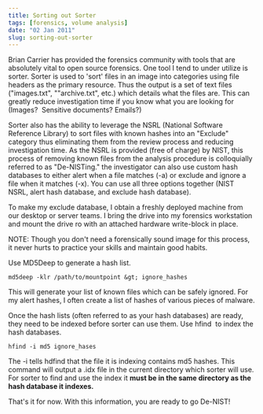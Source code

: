 ```yaml
---
title: Sorting out Sorter
tags: [forensics, volume analysis]
date: "02 Jan 2011"
slug: sorting-out-sorter
---
```

Brian Carrier has provided the forensics community with tools that are absolutely vital to open source forensics. One
tool I tend to under utilize is sorter. Sorter is used to 'sort' files in an image into categories using file headers
as the primary resource. Thus the output is a set of text files ("images.txt", ""archive.txt", etc.) which details
what the files are. This can greatly reduce investigation time if you know what you are looking for (Images? 
Sensitive documents? Emails?)

Sorter also has the ability to leverage the NSRL (National Software Reference Library) to sort files with known hashes
into an "Exclude" category thus eliminating them from the review process and reducing investigation time. As the NSRL
is provided (free of charge) by NIST, this process of removing known files from the analysis procedure is colloquially
referred to as "De-NISTing." the investigator can also use custom hash databases to either alert when a file matches (-a)
or exclude and ignore a file when it matches (-x). You can use all three options together (NIST NSRL, alert hash database,
and exclude hash database).

To make my exclude database, I obtain a freshly deployed machine from our desktop or server teams. I bring the drive into
my forensics workstation and mount the drive ro with an attached hardware write-block in place.

NOTE: Though you don't need a forensically sound image for this process, it never hurts to practice your skills and maintain good
habits.

Use MD5Deep to generate a hash list.

```
md5deep -klr /path/to/mountpoint &gt; ignore_hashes
```

This will generate your list of known files which can be safely ignored. For my alert hashes, I often create a list of hashes of
various pieces of malware.

Once the hash lists (often referred to as your hash databases) are ready, they need to be indexed before sorter can use them. Use
hfind  to index the hash databases.

```
hfind -i md5 ignore_hases
```

The -i tells hdfind that the file it is indexing contains md5 hashes. This command will output a .idx file in the current directory
which sorter will use. For sorter to find and use the index it **must be in the same directory as the hash database it indexes.**

That's it for now. With this information, you are ready to go De-NIST!
